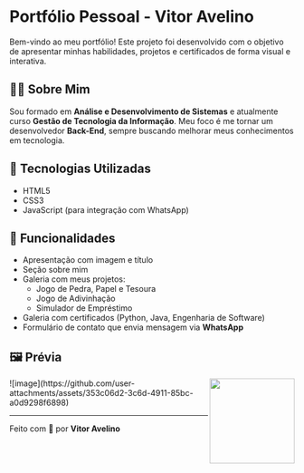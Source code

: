 # Portfólio Pessoal - Vitor Avelino

Bem-vindo ao meu portfólio! Este projeto foi desenvolvido com o objetivo de apresentar minhas habilidades, projetos e certificados de forma visual e interativa.

## 👨‍💻 Sobre Mim

Sou formado em **Análise e Desenvolvimento de Sistemas** e atualmente curso **Gestão de Tecnologia da Informação**. Meu foco é me tornar um desenvolvedor **Back-End**, sempre buscando melhorar meus conhecimentos em tecnologia.

## 🚀 Tecnologias Utilizadas

- HTML5  
- CSS3  
- JavaScript (para integração com WhatsApp)  

## 📂 Funcionalidades

- Apresentação com imagem e título
- Seção sobre mim
- Galeria com meus projetos:
  - Jogo de Pedra, Papel e Tesoura
  - Jogo de Adivinhação
  - Simulador de Empréstimo
- Galeria com certificados (Python, Java, Engenharia de Software)
- Formulário de contato que envia mensagem via **WhatsApp**

## 🖼️ Prévia
<div>
  <img src="https://i.postimg.cc/wjFVwt2D/vitor-1.png" width="150px" align="right" borderRadius="100px" />

</div>
![image](https://github.com/user-attachments/assets/353c06d2-3c6d-4911-85bc-a0d9298f6898)

---

Feito com 💙 por **Vitor Avelino**
